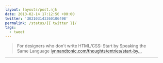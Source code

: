 ```yaml
---
layout: layouts/post.njk
date: 2013-02-14 17:12:56 +00:00
twitter: '302103143360106498'
permalink: /status/{{ twitter }}/
tags: 
  - tweet
---
```


> For designers who don't write HTML/CSS: Start by Speaking the Same Language [lynnandtonic.com/thoughts/entries/start-by…](https://lynnandtonic.com/thoughts/entries/start-by-speaking-the-same-language)

---
